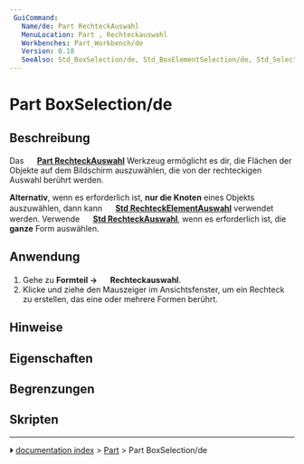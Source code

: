 ```yaml
---
 GuiCommand:
   Name/de: Part RechteckAuswahl
   MenuLocation: Part , Rechteckauswahl
   Workbenches: Part_Workbench/de
   Version: 0.18
   SeeAlso: Std_BoxSelection/de, Std_BoxElementSelection/de, Std_SelectAll/de
---
```


# Part BoxSelection/de

## Beschreibung

Das **<img src="images/Part_BoxSelection.svg" width=16px> [Part RechteckAuswahl](Part_BoxSelection/de.md)** Werkzeug ermöglicht es dir, die Flächen der Objekte auf dem Bildschirm auszuwählen, die von der rechteckigen Auswahl berührt werden.

**Alternativ**, wenn es erforderlich ist, **nur die Knoten** eines Objekts auszuwählen, dann kann **<img src="images/Std_BoxElementSelection.svg" width=16px> [Std RechteckElementAuswahl](Std_BoxElementSelection/de.md)** verwendet werden. Verwende **<img src="images/Std_BoxSelection.svg" width=16px> [Std RechteckAuswahl](Std_BoxSelection/de.md)**, wenn es erforderlich ist, die **ganze** Form auswählen.

## Anwendung

1.  Gehe zu **Formteil → <img src="images/Part_BoxSelection.svg" width=16px> Rechteckauswahl**.
2.  Klicke und ziehe den Mauszeiger im Ansichtsfenster, um ein Rechteck zu erstellen, das eine oder mehrere Formen berührt.

## Hinweise

## Eigenschaften

## Begrenzungen

## Skripten



---
⏵ [documentation index](../README.md) > [Part](Part_Workbench.md) > Part BoxSelection/de
